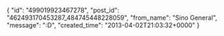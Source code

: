  {
   "id": "499019923467278",
   "post_id": "462493170453287_484745448228059",
   "from_name": "Sino General",
   "message": ":D",
   "created_time": "2013-04-02T21:03:32+0000"
 }
